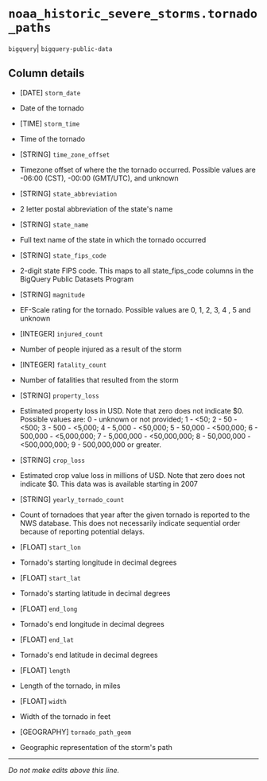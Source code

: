 # `noaa_historic_severe_storms.tornado_paths`
`bigquery`| `bigquery-public-data`

## Column details
* [DATE]      `storm_date`
 - Date of the tornado
* [TIME]      `storm_time`
 - Time of the tornado
* [STRING]    `time_zone_offset`
 - Timezone offset of where the the tornado occurred. Possible values are -06:00 (CST), -00:00 (GMT/UTC), and unknown
* [STRING]    `state_abbreviation`
 - 2 letter postal abbreviation of the state's name
* [STRING]    `state_name`
 - Full text name of the state in which the tornado occurred
* [STRING]    `state_fips_code`
 - 2-digit state FIPS code. This maps to all state_fips_code columns in the BigQuery Public Datasets Program
* [STRING]    `magnitude`
 - EF-Scale rating for the tornado. Possible values are 0, 1, 2, 3, 4 , 5 and unknown
* [INTEGER]   `injured_count`
 - Number of people injured as a result of the storm
* [INTEGER]   `fatality_count`
 - Number of fatalities that resulted from the storm
* [STRING]    `property_loss`
 - Estimated property loss in USD. Note that zero does not indicate $0. Possible values are: 0 - unknown or not provided; 1 - <50; 2 - 50 - <500; 3 - 500 - <5,000; 4 - 5,000 - <50,000; 5 - 50,000 - <500,000; 6 - 500,000 - <5,000,000; 7 - 5,000,000 - <50,000,000; 8 - 50,000,000 - <500,000,000; 9 - 500,000,000 or greater.
* [STRING]    `crop_loss`
 - Estimated crop value loss in millions of USD. Note that zero does not indicate $0. This data was is available starting in 2007
* [STRING]    `yearly_tornado_count`
 - Count of tornadoes that year after the given tornado is reported to the NWS database. This does not necessarily indicate sequential order because of reporting potential delays.
* [FLOAT]     `start_lon`
 - Tornado's starting longitude in decimal degrees
* [FLOAT]     `start_lat`
 - Tornado's starting latitude in decimal degrees
* [FLOAT]     `end_long`
 - Tornado's end longitude in decimal degrees
* [FLOAT]     `end_lat`
 - Tornado's end latitude in decimal degrees
* [FLOAT]     `length`
 - Length of the tornado, in miles
* [FLOAT]     `width`
 - Width of the tornado in feet
* [GEOGRAPHY] `tornado_path_geom`
 - Geographic representation of the storm's path

-------------------------------------------------------------------------------
*Do not make edits above this line.*
